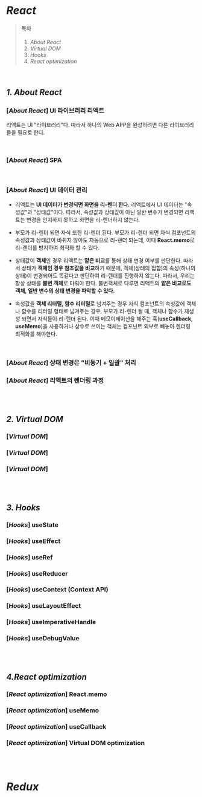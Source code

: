# **_React_**

> #### 목차
>
> 1. _About React_
> 2. _Virtual DOM_
> 3. _Hooks_
> 4. _React optimization_

<br>

## **_1. About React_**

### [***About React***] UI 라이브러리 리액트

리액트는 UI "라이브러리"다.
따라서 하나의 Web APP을 완성하려면 다른 라이브러리들을 필요로 한다.

<br>

### [***About React***] SPA

<br>

### [***About React***] UI 데이터 관리

- 리액트는 **UI 데이터가 변경되면 화면을 리-렌더 한다.**
  리액트에서 UI 데이터는 "속성값"과 "상태값"이다. 따라서, 속성값과 상태값이 아닌 일반 변수가 변경되면 리액트는 변경을 인지하지 못하고 화면을 리-렌더하지 않는다.

- 부모가 리-렌더 되면 자식 또한 리-렌더 된다.
  부모가 리-렌더 되면 자식 컴포넌트의 속성값과 상태값이 바뀌지 않아도 자동으로 리-렌더 되는데, 이때 **React.memo**로 리-렌더를 방지하여 최적화 할 수 있다.

- 상태값이 **객체**인 경우
  리액트는 **얕은 비교**를 통해 상태 변경 여부를 판단한다.
  따라서 상태가 **객체인 경우 참조값을 비교**하기 때문에, 객체(상태의 집합)의 속성(하나의 상태)이 변경되어도 똑같다고 판단하여 리-렌더를 진행하지 않는다.
  따라서, 우리는 항상 상태를 **불변 객체**로 다뤄야 한다. 불변객체로 다루면 리액트의 **얕은 비교로도 객체, 일반 변수의 상태 변경을 파악할 수 있다.**

- 속성값을 **객체 리터럴, 함수 리터럴**로 넘겨주는 경우
  자식 컴포넌트의 속성값에 객체나 함수를 리터럴 형태로 넘겨주는 경우, 부모가 리-렌더 될 때, 객체나 함수가 재생성 되면서 자식들이 리-렌더 된다.
  이때 메모이제이션을 해주는 훅(**useCallback**, **useMemo**)을 사용하거나 상수로 쓰이는 객체는 컴포넌트 외부로 빼놓아 렌더링 최적화를 해야한다.

<br>

### [***About React***] 상태 변경은 "비동기 + 일괄" 처리

### [***About React***] 리액트의 렌더링 과정

<br>
<br>

## **_2. Virtual DOM_**

### [***Virtual DOM***]

### [***Virtual DOM***]

### [***Virtual DOM***]

<br>
<br>

## **_3. Hooks_**

### [***Hooks***] useState

### [***Hooks***] useEffect

### [***Hooks***] useRef

### [***Hooks***] useReducer

### [***Hooks***] useContext (Context API)

### [***Hooks***] useLayoutEffect

### [***Hooks***] useImperativeHandle

### [***Hooks***] useDebugValue

<br>
<br>

## **_4.React optimization_**

### [***React optimization***] React.memo

### [***React optimization***] useMemo

### [***React optimization***] useCallback

### [***React optimization***] Virtual DOM optimization

<br>
<br>

# **_Redux_**
